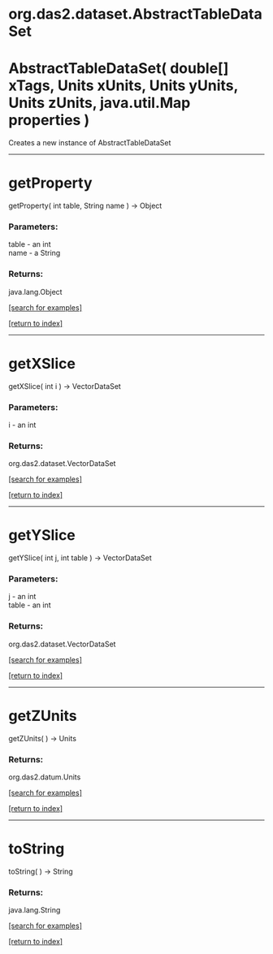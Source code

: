 # org.das2.dataset.AbstractTableDataSet



# AbstractTableDataSet( double[] xTags, Units xUnits, Units yUnits, Units zUnits, java.util.Map properties )
Creates a new instance of AbstractTableDataSet

***
<a name="getProperty"></a>
# getProperty
getProperty( int table, String name ) &rarr; Object



### Parameters:
table - an int
<br>name - a String

### Returns:
java.lang.Object


<a href="https://github.com/autoplot/dev/search?q=getProperty&unscoped_q=getProperty">[search for examples]</a>

<a href="https://github.com/autoplot/documentation/blob/master/javadoc/index-all.md">[return to index]</a>

***
<a name="getXSlice"></a>
# getXSlice
getXSlice( int i ) &rarr; VectorDataSet



### Parameters:
i - an int

### Returns:
org.das2.dataset.VectorDataSet


<a href="https://github.com/autoplot/dev/search?q=getXSlice&unscoped_q=getXSlice">[search for examples]</a>

<a href="https://github.com/autoplot/documentation/blob/master/javadoc/index-all.md">[return to index]</a>

***
<a name="getYSlice"></a>
# getYSlice
getYSlice( int j, int table ) &rarr; VectorDataSet



### Parameters:
j - an int
<br>table - an int

### Returns:
org.das2.dataset.VectorDataSet


<a href="https://github.com/autoplot/dev/search?q=getYSlice&unscoped_q=getYSlice">[search for examples]</a>

<a href="https://github.com/autoplot/documentation/blob/master/javadoc/index-all.md">[return to index]</a>

***
<a name="getZUnits"></a>
# getZUnits
getZUnits(  ) &rarr; Units



### Returns:
org.das2.datum.Units


<a href="https://github.com/autoplot/dev/search?q=getZUnits&unscoped_q=getZUnits">[search for examples]</a>

<a href="https://github.com/autoplot/documentation/blob/master/javadoc/index-all.md">[return to index]</a>

***
<a name="toString"></a>
# toString
toString(  ) &rarr; String



### Returns:
java.lang.String


<a href="https://github.com/autoplot/dev/search?q=toString&unscoped_q=toString">[search for examples]</a>

<a href="https://github.com/autoplot/documentation/blob/master/javadoc/index-all.md">[return to index]</a>

